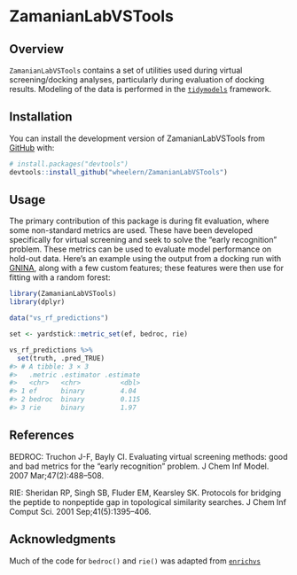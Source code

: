 
<!-- README.md is generated from README.Rmd. Please edit that file -->

# ZamanianLabVSTools

<!-- badges: start -->
<!-- badges: end -->

## Overview

`ZamanianLabVSTools` contains a set of utilities used during virtual
screening/docking analyses, particularly during evaluation of docking
results. Modeling of the data is performed in the
[`tidymodels`](https://github.com/tidymodels) framework.

## Installation

You can install the development version of ZamanianLabVSTools from
[GitHub](https://github.com/) with:

``` r
# install.packages("devtools")
devtools::install_github("wheelern/ZamanianLabVSTools")
```

## Usage

The primary contribution of this package is during fit evaluation, where
some non-standard metrics are used. These have been developed
specifically for virtual screening and seek to solve the “early
recognition” problem. These metrics can be used to evaluate model
performance on hold-out data. Here’s an example using the output from a
docking run with [GNINA](https://github.com/gnina/gnina), along with a
few custom features; these features were then use for fitting with a
random forest:

``` r
library(ZamanianLabVSTools)
library(dplyr)

data("vs_rf_predictions")

set <- yardstick::metric_set(ef, bedroc, rie)

vs_rf_predictions %>% 
  set(truth, .pred_TRUE)
#> # A tibble: 3 × 3
#>   .metric .estimator .estimate
#>   <chr>   <chr>          <dbl>
#> 1 ef      binary         4.04 
#> 2 bedroc  binary         0.115
#> 3 rie     binary         1.97
```

## References

BEDROC: Truchon J-F, Bayly CI. Evaluating virtual screening methods:
good and bad metrics for the “early recognition” problem. J Chem Inf
Model. 2007 Mar;47(2):488–508.

RIE: Sheridan RP, Singh SB, Fluder EM, Kearsley SK. Protocols for
bridging the peptide to nonpeptide gap in topological similarity
searches. J Chem Inf Comput Sci. 2001 Sep;41(5):1395–406.

## Acknowledgments

Much of the code for `bedroc()` and `rie()` was adapted from
[`enrichvs`](https://rdrr.io/cran/enrichvs/)
